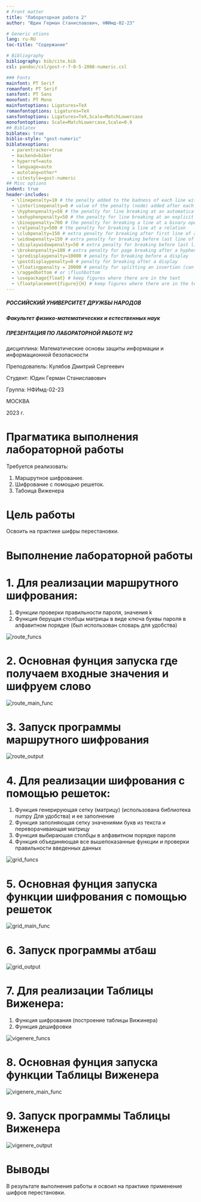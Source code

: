 ```yaml
---
# Front matter
title: "Лабораторная работа 2"
author: "Юдин Герман Станиславович, НФИмд-02-23"

# Generic otions
lang: ru-RU
toc-title: "Содержание"

# Bibliography
bibliography: bib/cite.bib
csl: pandoc/csl/gost-r-7-0-5-2008-numeric.csl

### Fonts
mainfont: PT Serif
romanfont: PT Serif
sansfont: PT Sans
monofont: PT Mono
mainfontoptions: Ligatures=TeX
romanfontoptions: Ligatures=TeX
sansfontoptions: Ligatures=TeX,Scale=MatchLowercase
monofontoptions: Scale=MatchLowercase,Scale=0.9
## Biblatex
biblatex: true
biblio-style: "gost-numeric"
biblatexoptions:
  - parentracker=true
  - backend=biber
  - hyperref=auto
  - language=auto
  - autolang=other*
  - citestyle=gost-numeric
## Misc options
indent: true
header-includes:
  - \linepenalty=10 # the penalty added to the badness of each line within a paragraph (no associated penalty node) Increasing the value makes tex try to have fewer lines in the paragraph.
  - \interlinepenalty=0 # value of the penalty (node) added after each line of a paragraph.
  - \hyphenpenalty=50 # the penalty for line breaking at an automatically inserted hyphen
  - \exhyphenpenalty=50 # the penalty for line breaking at an explicit hyphen
  - \binoppenalty=700 # the penalty for breaking a line at a binary operator
  - \relpenalty=500 # the penalty for breaking a line at a relation
  - \clubpenalty=150 # extra penalty for breaking after first line of a paragraph
  - \widowpenalty=150 # extra penalty for breaking before last line of a paragraph
  - \displaywidowpenalty=50 # extra penalty for breaking before last line before a display math
  - \brokenpenalty=100 # extra penalty for page breaking after a hyphenated line
  - \predisplaypenalty=10000 # penalty for breaking before a display
  - \postdisplaypenalty=0 # penalty for breaking after a display
  - \floatingpenalty = 20000 # penalty for splitting an insertion (can only be split footnote in standard LaTeX)
  - \raggedbottom # or \flushbottom
  - \usepackage{float} # keep figures where there are in the text
  - \floatplacement{figure}{H} # keep figures where there are in the text
---
```


##### РОССИЙСКИЙ УНИВЕРСИТЕТ ДРУЖБЫ НАРОДОВ

##### Факультет физико-математических и естественных наук

##### ПРЕЗЕНТАЦИЯ ПО ЛАБОРАТОРНОЙ РАБОТЕ №2

дисциплина: Математические основы защиты информации и информационной безопасности

Преподователь: Кулябов Дмитрий Сергеевич

Cтудент: Юдин Герман Станиславович

Группа: НФИмд-02-23

МОСКВА

2023 г.

# **Прагматика выполнения лабораторной работы**

Требуется реализовать:

1. Маршрутное шифрование.
2. Шифрование с помощью решеток.
3. Табоица Виженера

# **Цель работы**

Освоить на практике шифры перестановки.

# **Выполнение лабораторной работы**

# 1. Для реализации маршрутного шифрования: 
1. Функции проверки правильности пароля, значения k
2. Функция берущая столбцы матрицы в виде ключа буквы пароля в алфавитном порядке (был использован словарь для удобства)

![route_funcs](pics/1_route_funcs.png "route funcs")

# 2. Основная фунция запуска где получаем входные значения и шифруем слово

![route_main_func](pics/2_route_main_func.png "route main func")

# 3. Запуск программы маршрутного шифрования

![route_output](pics/3_route_output.png "route output")

# 4. Для реализации шифрования с помощью решеток:
1. Функция генерирующая сетку (матрицу) (использована библиотека numpy Для удобства) и ее заполнение
2. Функция заполняющая сетку значениями букв из текста и переворачивающая матрицу
3. Функция выбираюшая столбцы в алфавитном порядке пароля
4. Функция объединяющая все вышепоказанные функции и проверки правильности введенных данных

![grid_funcs](pics/4_grid_funcs.png "grid funcs")

# 5. Основная фунция запуска функции шифрования с помощью решеток

![grid_main_func](pics/5_grid_main_func.png "grid main func")

# 6. Запуск программы атбаш

![grid_output](pics/6_grid_output.png "grid output")

# 7. Для реализации Таблицы Виженера:
1. Функция шифрования (построение таблицы Вижинера)
2. Функция дешифровки

![vigenere_funcs](pics/7_vigenere_funcs.png "vigenere funcs")

# 8. Основная фунция запуска функции Таблицы Виженера

![vigenere_main_func](pics/8_vigenere_main_func.png "vigenere main func")

# 9. Запуск программы Таблицы Виженера

![vigenere_output](pics/9_vigenere_output.png "vigenere output")

# Выводы

В результате выполнения работы я освоил на практике применение шифров перестановки.
